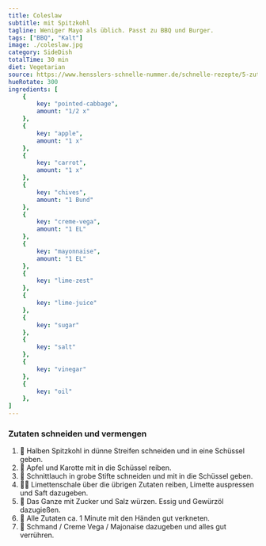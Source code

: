 ```yaml
---
title: Coleslaw
subtitle: mit Spitzkohl
tagline: Weniger Mayo als üblich. Passt zu BBQ und Burger.
tags: ["BBQ", "Kalt"]
image: ./coleslaw.jpg
category: SideDish
totalTime: 30 min
diet: Vegetarian
source: https://www.hensslers-schnelle-nummer.de/schnelle-rezepte/5-zutaten-in-15-minuten-rezepte-13/coleslaw-286
hueRotate: 300
ingredients: [
    {
        key: "pointed-cabbage",
        amount: "1/2 x"
    },
    {
        key: "apple",
        amount: "1 x"
    },
    {
        key: "carrot",
        amount: "1 x"
    },
    {
        key: "chives",
        amount: "1 Bund"
    },
    {
        key: "creme-vega",
        amount: "1 EL"
    },
    {
        key: "mayonnaise",
        amount: "1 EL"
    },
    {
        key: "lime-zest"
    },
    {
        key: "lime-juice"
    },
    {
        key: "sugar"
    },
    {
        key: "salt"
    },
    {
        key: "vinegar"
    },
    {
        key: "oil"
    },
]
---
```


### Zutaten schneiden und vermengen

1. 🔪 Halben Spitzkohl in dünne Streifen schneiden und in eine Schüssel geben.
2. 🔪 Apfel und Karotte mit in die Schüssel reiben.
3. 🔪 Schnittlauch in grobe Stifte schneiden und mit in die Schüssel geben.
4. 🍋‍🟩 Limettenschale über die übrigen Zutaten reiben, Limette auspressen und Saft dazugeben.
5. 🧂 Das Ganze mit Zucker und Salz würzen. Essig und Gewürzöl dazugießen.
6. 🫳 Alle Zutaten ca. 1 Minute mit den Händen gut verkneten.
7. 🥣 Schmand / Creme Vega / Majonaise dazugeben und alles gut verrühren.